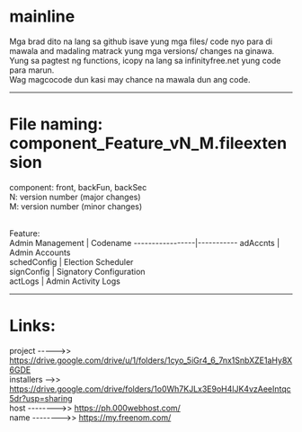 # mainline
Mga brad dito na lang sa github isave yung mga files/ code nyo para di mawala and madaling matrack yung mga versions/ changes na ginawa.  
Yung sa pagtest ng functions, icopy na lang sa infinityfree.net yung code para marun.  
Wag magcocode dun kasi may chance na mawala dun ang code.  

-----------------------------------------------------------

# File naming: component_Feature_vN_M.fileextension  
component: front, backFun, backSec <br>
N: version number (major changes)  <br>
M: version number (minor changes)  <br><br>

Feature: <br>
Admin Management | Codename
-----------------|-----------
adAccnts         | Admin Accounts  
schedConfig      | Election Scheduler  
signConfig       | Signatory Configuration  
actLogs          | Admin Activity Logs

-----------------------------------------------------------

# Links:  
project ----->> https://drive.google.com/drive/u/1/folders/1cyo_5iGr4_6_7nx1SnbXZE1aHy8X6GDE  
installers -->> https://drive.google.com/drive/folders/1o0Wh7KJLx3E9oH4lJK4vzAeeIntqc5dr?usp=sharing  
host -------->> https://ph.000webhost.com/  
name -------->> https://my.freenom.com/  
